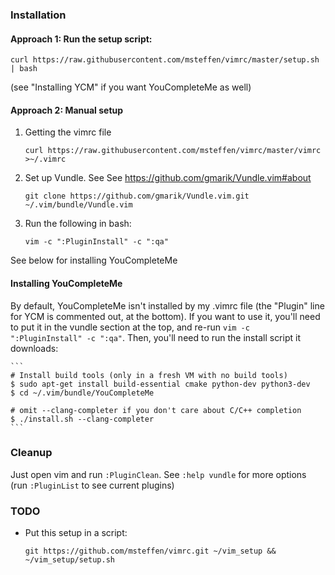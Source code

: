 ### Installation

#### Approach 1: Run the setup script:

```
curl https://raw.githubusercontent.com/msteffen/vimrc/master/setup.sh | bash
```

(see "Installing YCM" if you want YouCompleteMe as well)

#### Approach 2: Manual setup

1. Getting the vimrc file

    ```
    curl https://raw.githubusercontent.com/msteffen/vimrc/master/vimrc >~/.vimrc
    ```

1. Set up Vundle. See See <https://github.com/gmarik/Vundle.vim#about>

    ```
    git clone https://github.com/gmarik/Vundle.vim.git ~/.vim/bundle/Vundle.vim
    ```

1. Run the following in bash:

    ```
    vim -c ":PluginInstall" -c ":qa"
    ```

See below for installing YouCompleteMe

#### Installing YouCompleteMe

By default, YouCompleteMe isn't installed by my .vimrc file (the "Plugin" line for YCM is commented out, at the bottom). If you want to use it, you'll need to put it in the vundle section at the top, and re-run `vim -c ":PluginInstall" -c ":qa"`. Then, you'll need to run the install script it downloads:

    ```
    # Install build tools (only in a fresh VM with no build tools)
    $ sudo apt-get install build-essential cmake python-dev python3-dev
    $ cd ~/.vim/bundle/YouCompleteMe

    # omit --clang-completer if you don't care about C/C++ completion
    $ ./install.sh --clang-completer
    ```

### Cleanup
Just open vim and run `:PluginClean`. See `:help vundle` for more options (run `:PluginList` to see current plugins)

### TODO
* Put this setup in a script:

    ```
    git https://github.com/msteffen/vimrc.git ~/vim_setup && ~/vim_setup/setup.sh
    ```
